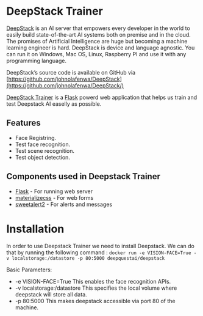 # DeepStack Trainer
[DeepStack](https://deepstack.cc/) is an AI server that empowers every developer in the world to easily build state-of-the-art AI systems both on premise and in the cloud. The promises of Artificial Intelligence are huge but becoming a machine learning engineer is hard. DeepStack is device and language agnostic. You can run it on Windows, Mac OS, Linux, Raspberry PI and use it with any programming language.

DeepStack’s source code is available on GitHub via [https://github.com/johnolafenwa/DeepStack](https://github.com/johnolafenwa/DeepStack/)

[DeepStack Trainer](https://github.com/t0mer/deepstack-trainer) is a [Flask](https://flask.palletsprojects.com/en/1.1.x/) powerd web application that helps us train and test Deepstack AI easelly as possible.

## Features
- Face Registring.
- Test face recognition.
- Test scene recognition.
- Test object detection.

## Components used in Deepstack Trainer
- [Flask](https://flask.palletsprojects.com/en/1.1.x/) - For running web server
- [materializecss](https://materializecss.com/) - For web forms
- [sweetalert2](https://sweetalert2.github.io/) - For alerts and messages

# Installation
In order to use Deepstack Trainer we need to install Deepstack.
We can do that by running the following command :
```docker run -e VISION-FACE=True -v localstorage:/datastore -p 80:5000 deepquestai/deepstack```

Basic Parameters:
* -e VISION-FACE=True This enables the face recognition APIs.
* -v localstorage:/datastore This specifies the local volume where deepstack will store all data.
* -p 80:5000 This makes deepstack accessible via port 80 of the machine.


